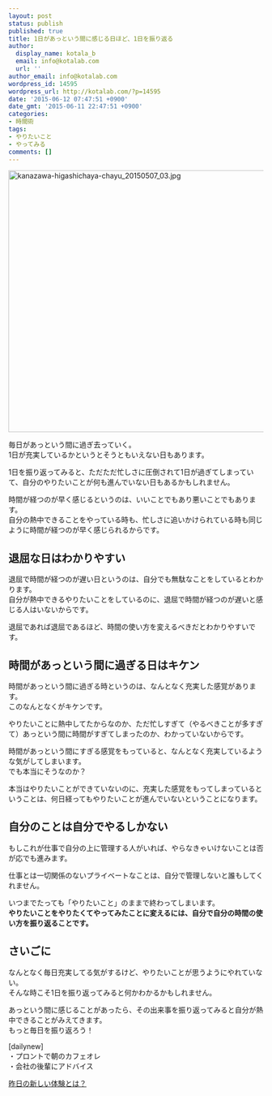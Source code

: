 ```yaml
---
layout: post
status: publish
published: true
title: 1日があっという間に感じる日ほど、1日を振り返る
author:
  display_name: kotala_b
  email: info@kotalab.com
  url: ''
author_email: info@kotalab.com
wordpress_id: 14595
wordpress_url: http://kotalab.com/?p=14595
date: '2015-06-12 07:47:51 +0900'
date_gmt: '2015-06-11 22:47:51 +0900'
categories:
- 時間術
tags:
- やりたいこと
- やってみる
comments: []
---
```

<p><img src="http://kotalab.com/wp-content/uploads/2015/05/kanazawa-higashichaya-chayu_20150507_03-780x516.jpg" alt="kanazawa-higashichaya-chayu_20150507_03.jpg" width="780" height="516" class="aligncenter size-large wp-image-14286" /></p>
<p>毎日があっという間に過ぎ去っていく。<br />
1日が充実しているかというとそうともいえない日もあります。</p>
<p>1日を振り返ってみると、ただただ忙しさに圧倒されて1日が過ぎてしまっていて、自分のやりたいことが何も進んでいない日もあるかもしれません。</p>
<p>時間が経つのが早く感じるというのは、いいことでもあり悪いことでもあります。<br />
自分の熱中できることをやっている時も、忙しさに追いかけられている時も同じように時間が経つのが早く感じられるからです。</p>
<p><!--more--></p>
<h2>退屈な日はわかりやすい</h2>
<p>退屈で時間が経つのが遅い日というのは、自分でも無駄なことをしているとわかります。<br />
自分が熱中できるやりたいことをしているのに、退屈で時間が経つのが遅いと感じる人はいないからです。</p>
<p>退屈であれば退屈であるほど、時間の使い方を変えるべきだとわかりやすいです。</p>
<h2>時間があっという間に過ぎる日はキケン</h2>
<p>時間があっという間に過ぎる時というのは、なんとなく充実した感覚があります。<br />
このなんとなくが<span class="b">キケン</span>です。</p>
<p>やりたいことに熱中してたからなのか、ただ忙しすぎて（やるべきことが多すぎて）あっという間に時間がすぎてしまったのか、わかっていないからです。</p>
<p>時間があっという間にすぎる感覚をもっていると、<span class="b">なんとなく充実</span>しているような気がしてしまいます。<br />
<span class="b">でも本当にそうなのか？</span></p>
<p>本当はやりたいことができていないのに、充実した感覚をもってしまっているということは、何日経ってもやりたいことが進んでいないということになります。</p>
<h2>自分のことは自分でやるしかない</h2>
<p>もしこれが仕事で自分の上に管理する人がいれば、やらなきゃいけないことは否が応でも進みます。</p>
<p>仕事とは一切関係のないプライベートなことは、自分で管理しないと誰もしてくれません。</p>
<p>いつまでたっても「やりたいこと」のままで終わってしまいます。<br />
<strong>やりたいことをやりたくてやってみたことに変えるには、自分で自分の時間の使い方を振り返ることです。</strong></p>
<h2>さいごに</h2>
<p>なんとなく毎日充実してる気がするけど、やりたいことが思うようにやれていない。<br />
そんな時こそ1日を振り返ってみると何かわかるかもしれません。</p>
<p>あっという間に感じることがあったら、その出来事を振り返ってみると自分が熱中できることがみえてきます。<br />
もっと毎日を振り返ろう！</p>
<p>[dailynew]<br />
・プロントで朝のカフェオレ<br />
・会社の後輩にアドバイス</p>
<p><a href="http://kotalab.com/lets-start-1day1new" title="昨日の新しい体験とは？">昨日の新しい体験とは？</a></p>
<div class="clear"></div>
